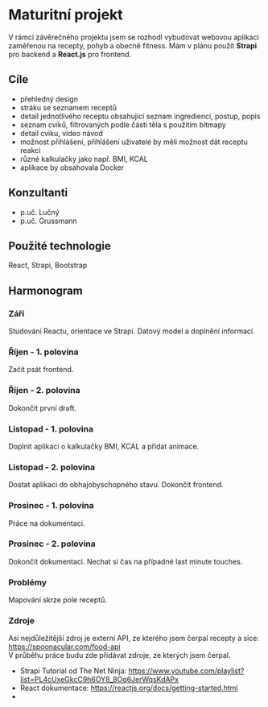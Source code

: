 # Maturitní projekt
V rámci závěrečného projektu jsem se rozhodl vybudovat webovou aplikaci zaměřenou na recepty, pohyb a obecně fitness. 
Mám v plánu použít **Strapi** pro backend a **React.js** pro frontend.

## Cíle
- přehledný design
- stráku se seznamem receptů
- detail jednotlivého receptu obsahující seznam ingrediencí, postup, popis
- seznam cviků, filtrovaných podle částí těla s použitím bitmapy
- detail cviku, video návod
- možnost přihlášení, přihlášení uživatelé by měli možnost dát receptu reakci
- různé kalkulačky jako např. BMI, KCAL
- aplikace by obsahovala Docker

## Konzultanti
 - p.uč. Lučný
 - p.uč. Grussmann

## Použité technologie
 React, Strapi, Bootstrap

## Harmonogram
### Září
  Studování Reactu, orientace ve Strapi. Datový model a doplnění informací.
  
### Říjen - 1. polovina
  Začít psát frontend. 
  
### Říjen - 2. polovina
  Dokončit první draft.

### Listopad - 1. polovina
  Doplnit aplikaci o kalkulačky BMI, KCAL a přidat animace. 

### Listopad - 2. polovina
  Dostat aplikaci do obhajobyschopného stavu. Dokončit frontend. 
  
### Prosinec - 1. polovina
  Práce na dokumentaci. 
  
### Prosinec - 2. polovina
  Dokončit dokumentaci. Nechat si čas na případné last minute touches. 
  
### Problémy
  Mapování skrze pole receptů. 

### Zdroje
Asi nejdůležitější zdroj je externí API, ze kterého jsem čerpal recepty a sice: <br/>
https://spoonacular.com/food-api<br />
V průběhu práce budu zde přidávat zdroje, ze kterých jsem čerpal.<br />
- Strapi Tutorial od The Net Ninja: https://www.youtube.com/playlist?list=PL4cUxeGkcC9h6OY8_8Oq6JerWqsKdAPx
- React dokumentace: https://reactjs.org/docs/getting-started.html
- 

